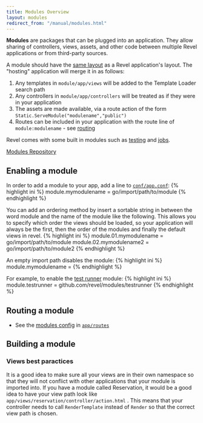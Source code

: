 ```yaml
---
title: Modules Overview
layout: modules
redirect_from: "/manual/modules.html"
---
```


**Modules** are packages that can be plugged into an application. They allow sharing of controllers, views, assets, and 
other code between multiple Revel applications or from third-party sources.

A module should have the [same layout](../manual/organization.html#DefaultLayout) as a Revel application's layout. The "hosting" application will merge it in as follows:

1. Any templates in `module/app/views` will be added to the Template Loader search path
2. Any controllers in `module/app/controllers` will be treated as if they were in your application
3. The assets are made available, via a route action of the form `Static.ServeModule("modulename","public")`
4. Routes can be included in your application with the route line of `module:modulename` - see [routing](routing.html#modules)

Revel comes with some built in modules such as [testing](testing.html) and [jobs](jobs.html).

<a class="btn btn-success btn-sm" href="https://github.com/revel/modules" role="button"><span class="glyphicon glyphicon-floppy-disk" aria-hidden="true"></span> Modules Repository</a>


## Enabling a module

In order to add a module to your app, add a line to [`conf/app.conf`](appconf.html#modules):
{% highlight ini %}
module.mymodulename = go/import/path/to/module
{% endhighlight %}

You can add an ordering method by insert a sortable string in between the
word module and the name of the module like the following. This allows you to specify 
which order the views should be loaded, so your application will always be the first,
then the order of the modules and finally the default views in revel.
{% highlight ini %}
module.01.mymodulename = go/import/path/to/module
module.02.mymodulename2 = go/import/path/to/module2
{% endhighlight %}

An empty import path disables the module:
{% highlight ini %}
module.mymodulename =
{% endhighlight %}

For example, to enable the [test runner](testing.html) module:
{% highlight ini %}
module.testrunner = github.com/revel/modules/testrunner
{% endhighlight %}

## Routing a module
- See the [modules config](../manual/routing.html#modules) in [`app/routes`](../manual/routing.html)

## Building a module
### Views best paractices
It is a good idea to make sure all your views are in their own namespace
so that they will not conflict with other applications that your module is
imported into. If you have a module called Reservation, it would be a good
idea to have your view path look like `app/views/reservation/controller/action.html`
. This means that your controller needs to call `RenderTemplate` 
instead of `Render` so that the correct view path is chosen. 


